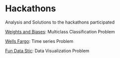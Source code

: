 # Hackathons
Analysis and Solutions to the hackathons participated

[Weights and Biases](https://github.com/AtufaShireen/Hackathons/tree/main/weights%26Biases): Multiclass Classification Problem

[Wells Fargo](https://github.com/AtufaShireen/Hackathons/tree/main/wellsfargo): Time series Problem

[Fun Data Stic](https://github.com/AtufaShireen/Hackathons/tree/main/dashboards_dash): Data Visualization Problem

